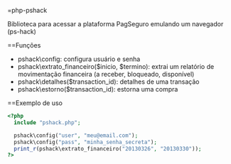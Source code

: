 =php-pshack

Biblioteca para acessar a plataforma PagSeguro emulando um navegador (ps-hack)

==Funções
 * pshack\config: configura usuário e senha
 * pshack\extrato_financeiro($inicio, $termino): extrai um relatório de movimentação financeira (a receber, bloqueado, disponível)
 * pshack\detalhes($transaction_id): detalhes de uma transação
 * pshack\estorno($transaction_id): estorna uma compra

==Exemplo de uso
```php
<?php
  include "pshack.php";

  pshack\config("user", "meu@email.com");
  pshack\config("pass", "minha_senha_secreta");
  print_r(pshack\extrato_financeiro("20130326", "20130330"));
?>
```